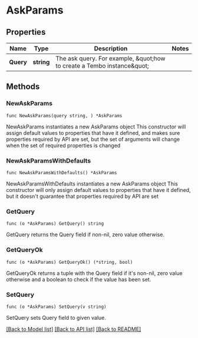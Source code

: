 # AskParams

## Properties

Name | Type | Description | Notes
------------ | ------------- | ------------- | -------------
**Query** | **string** | The ask query. For example, \&quot;how to create a Tembo instance\&quot; | 

## Methods

### NewAskParams

`func NewAskParams(query string, ) *AskParams`

NewAskParams instantiates a new AskParams object
This constructor will assign default values to properties that have it defined,
and makes sure properties required by API are set, but the set of arguments
will change when the set of required properties is changed

### NewAskParamsWithDefaults

`func NewAskParamsWithDefaults() *AskParams`

NewAskParamsWithDefaults instantiates a new AskParams object
This constructor will only assign default values to properties that have it defined,
but it doesn't guarantee that properties required by API are set

### GetQuery

`func (o *AskParams) GetQuery() string`

GetQuery returns the Query field if non-nil, zero value otherwise.

### GetQueryOk

`func (o *AskParams) GetQueryOk() (*string, bool)`

GetQueryOk returns a tuple with the Query field if it's non-nil, zero value otherwise
and a boolean to check if the value has been set.

### SetQuery

`func (o *AskParams) SetQuery(v string)`

SetQuery sets Query field to given value.



[[Back to Model list]](../README.md#documentation-for-models) [[Back to API list]](../README.md#documentation-for-api-endpoints) [[Back to README]](../README.md)


